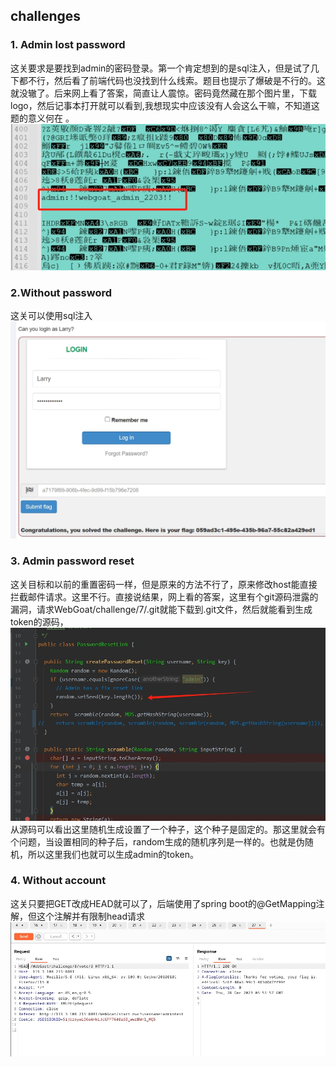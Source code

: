## challenges
### 1. Admin lost password
这关要求是要找到admin的密码登录。第一个肯定想到的是sql注入，但是试了几下都不行，然后看了前端代码也没找到什么线索。题目也提示了爆破是不行的。这就没辙了。后来网上看了答案，简直让人震惊。密码竟然藏在那个图片里，下载logo，然后记事本打开就可以看到,我想现实中应该没有人会这么干嘛，不知道这题的意义何在 。
![img](img/12-1.png)

### 2.Without password
这关可以使用sql注入
![img](img/12-2.png)

### 3. Admin password reset
这关目标和以前的重置密码一样，但是原来的方法不行了，原来修改host能直接拦截邮件请求。这里不行。直接说结果，网上看的答案，这里有个git源码泄露的漏洞，请求WebGoat/challenge/7/.git就能下载到.git文件，然后就能看到生成token的源码，
![img](img/12-3.png)
从源码可以看出这里随机生成设置了一个种子，这个种子是固定的。那这里就会有个问题，当设置相同的种子后，random生成的随机序列是一样的。也就是伪随机，所以这里我们也就可以生成admin的token。 

 ### 4. Without account

 这关只要把GET改成HEAD就可以了，后端使用了spring boot的@GetMapping注解，但这个注解并有限制head请求
 ![img](img/12-4.png)

